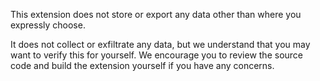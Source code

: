 This extension does not store or export any data other than where you expressly choose.

It does not collect or exfiltrate any data, but we understand that you may want to verify this for yourself. We encourage you to review the source code and build the extension yourself if you have any concerns.